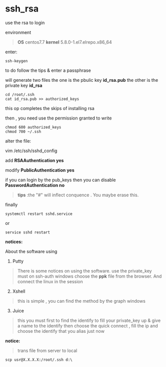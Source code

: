 # ssh_rsa

use the rsa to login 

environment 
> **OS** centos7.7 
> **kernel** 5.8.0-1.el7.elrepo.x86_64

enter:
```
ssh-keygen
```
to do follow the tips  &  enter a passphrase

will generate two files
the one is the pbulic key **id_rsa.pub**
the other is the private key **id_rsa**

```
cd /root/.ssh
cat id_rsa.pub >> authorized_keys
```

this op completes the skips of installing rsa

then , you need use the permission granted to write 
```
chmod 600 authorized_keys
chmod 700 ~/.ssh
```

alter the file:

vim /etc/ssh/sshd_config

add **RSAAuthentication yes**

modify **PublicAuthentication yes**

if  you can login by the pub_keys 
then 
you can disable **PasswordAuthentication no**

> **tips** :the "#" will inflect conquence . You maybe erase this.

finally 
```
systemctl restart sshd.service
```
or
```
service sshd restart
```


**notices:**

About the software using

1. Putty
> There is some notices on using the software.
> use the private_key must on ssh-auth windows choose the **ppk** file from  the browser.
> And connect the linux in the session 

2. Xshell
> this is simple , you can find the method by the graph windows
3. Juice

> this you must first to find the identify to fill your private_key up  &  give a name to the identify
> then choose the quick connect , fill the ip  and choose the identify that you alias just now

**notice:**
> trans file from server to local
```
scp usr@X.X.X.X:/root/.ssh d:\
```
